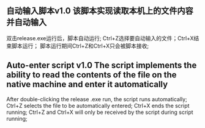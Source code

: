 自动输入脚本v1.0
该脚本实现读取本机上的文件内容并自动输入
------------------------------------------------------------------------------------------
双击release.exe运行后，脚本自动运行;
Ctrl+Z选择要自动输入的文件；Ctrl+X结束脚本运行；
脚本运行期间Ctrl+Z和Ctrl+X只会被脚本接收;


Auto-enter script v1.0
The script implements the ability to read the contents of the file on the native machine and enter it automatically
------------------------------------------------------------------------------------------
After double-clicking the release .exe run, the script runs automatically;
Ctrl+Z selects the file to be automatically entered; Ctrl+X ends the script running;
Ctrl+Z and Ctrl+X will only be received by the script during script running;

